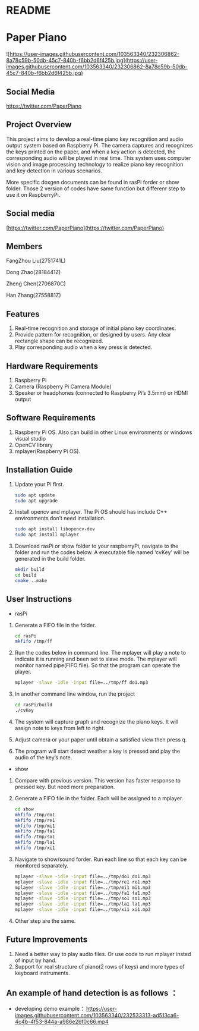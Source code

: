 # README

# Paper Piano

![https://user-images.githubusercontent.com/103563340/232306862-8a78c59b-50db-45c7-840b-f6bb2d6f425b.jpg](https://user-images.githubusercontent.com/103563340/232306862-8a78c59b-50db-45c7-840b-f6bb2d6f425b.jpg)

## Social Media

https://twitter.com/PaperPiano

## Project Overview

This project aims to develop a real-time piano key recognition and audio output system based on Raspberry Pi. The camera captures and recognizes the keys printed on the paper, and when a key action is detected, the corresponding audio will be played in real time. This system uses computer vision and image processing technology to realize piano key recognition and key detection in various scenarios.

More specific doxgen documents can be found in rasPi forder or show folder. Those 2 version of codes have same function but differenr step to use it on RaspberryPi.

## Social media

[https://twitter.com/PaperPiano](https://twitter.com/PaperPiano)

## Members

FangZhou Liu(2751741L)

Dong Zhao(2818441Z)

Zheng Chen(2706870C)

Han Zhang(2755881Z)

## Features

1. Real-time recognition and storage of initial piano key coordinates.
2. Provide pattern for recognition, or designed by users. Any clear rectangle shape can be recognized.
3. Play corresponding audio when a key press is detected.

## Hardware Requirements

1. Raspberry Pi
2. Camera (Raspberry Pi Camera Module)
3. Speaker or headphones (connected to Raspberry Pi’s 3.5mm) or HDMI output

## Software Requirements

1. Raspberry Pi OS. Also can build in other Linux environments or windows visual studio
2. OpenCV library
3. mplayer(Raspberry Pi OS).

## Installation Guide

1. Update your Pi first.
    
    ```bash
    sudo apt update
    sudo apt upgrade
    ```
    
2. Install opencv and mplayer. The Pi OS should has include C++ environments don’t need installation.
    
    ```bash
    sudo apt install libopencv-dev
    sudo apt install mplayer
    ```
    
3. Download rasPi or show folder to your raspberryPi, navigate to the folder and run the codes below. A executable file named ‘cvKey’ will be generated in the build folder.
    
    ```bash
    mkdir build
    cd build
    cmake ..make
    ```
    

## User Instructions

- rasPi
1. Generate a FIFO file in the folder.
    
    ```bash
    cd rasPi
    mkfifo /tmp/ff
    ```
    
2. Run the codes below in command line. The mplayer will play a note to indicate it is running and been set to slave mode. The mplayer will monitor named pipe(FIFO file). So that the program can operate the player.
    
    ```bash
    mplayer -slave -idle -input file=../tmp/ff do1.mp3
    ```
    
3. In another command line window, run the project
    
    ```bash
    cd rasPi/build
    ./cvKey
    ```
    
4. The system will capture graph and recognize the piano keys. It will assign note to keys from left to right.
5. Adjust camera or your paper until obtain a satisfied view then press q.
6. The program will start detect weather a key is pressed and play the audio of the key’s note.

- show
1. Compare with previous version. This version has faster response to pressed key. But need more preparation.
2. Generate a FIFO file in the folder. Each will be assigned to a mplayer.
    
    ```bash
    cd show
    mkfifo /tmp/do1
    mkfifo /tmp/re1
    mkfifo /tmp/mi1
    mkfifo /tmp/fa1
    mkfifo /tmp/so1
    mkfifo /tmp/la1
    mkfifo /tmp/xi1
    ```
    
3. Navigate to show/sound forder. Run each line so that each key can be monitored separately.
    
    ```bash
    mplayer -slave -idle -input file=../tmp/do1 do1.mp3
    mplayer -slave -idle -input file=../tmp/re1 re1.mp3
    mplayer -slave -idle -input file=../tmp/mi1 mi1.mp3
    mplayer -slave -idle -input file=../tmp/fa1 fa1.mp3
    mplayer -slave -idle -input file=../tmp/so1 so1.mp3
    mplayer -slave -idle -input file=../tmp/la1 la1.mp3
    mplayer -slave -idle -input file=../tmp/xi1 xi1.mp3
    ```
    
4. Other step are the same.

## Future Improvements

1. Need a better way to play audio files. Or use code to run mplayer insted of input by hand.
2. Support for real structure of piano(2 rows of keys) and more types of keyboard instruments.

## An example of hand detection is as follows ：

- developing demo example： https://user-images.githubusercontent.com/103563340/232533313-ad513ca6-4c4b-4f53-844a-a986e2bf0c66.mp4
